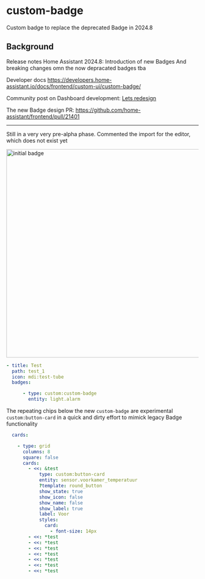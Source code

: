 # custom-badge
Custom badge to replace the deprecated Badge in 2024.8

## Background

Release notes Home Assistant 2024.8: Introduction of new Badges And breaking changes omn the now depracated badges tba

Developer docs https://developers.home-assistant.io/docs/frontend/custom-ui/custom-badge/

Community post on Dashboard development: [Lets redesign](https://community.home-assistant.io/t/dashboard-chapter-2-let-s-redesign-the-cards-together/753839/39?u=mariusthvdb)

The new Badge design PR: https://github.com/home-assistant/frontend/pull/21401
____

Still in a very very pre-alpha phase. Commented the import for the editor, which does not exist yet

<img width="546" alt="initial badge" src="https://github.com/user-attachments/assets/7d30aa13-e8bf-481d-958e-8110b5be1f50">


```yaml
- title: Test
  path: test_1
  icon: mdi:test-tube
  badges:

      - type: custom:custom-badge
        entity: light.alarm
```

The repeating chips below the new `custom-badge` are experimental `custom:button-card` in a quick and dirty effort to mimick legacy Badge functionality

```yaml
  cards:

    - type: grid
      columns: 8
      square: false
      cards:
        - <<: &test
            type: custom:button-card
            entity: sensor.voorkamer_temperatuur
            ?template: round_button
            show_state: true
            show_icon: false
            show_name: false
            show_label: true
            label: Voor
            styles:
              card:
                - font-size: 14px
        - <<: *test
        - <<: *test
        - <<: *test
        - <<: *test
        - <<: *test
        - <<: *test
        - <<: *test
```

